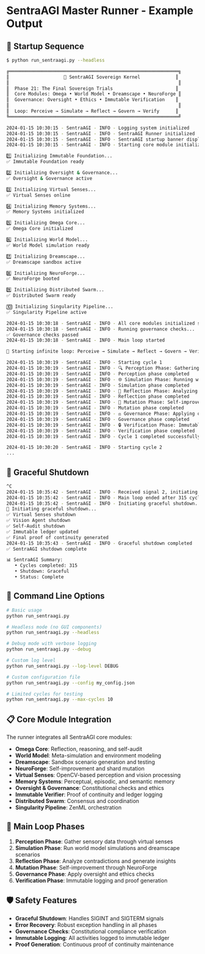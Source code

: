 # SentraAGI Master Runner - Example Output

## 🚀 Startup Sequence

```bash
$ python run_sentraagi.py --headless

╔══════════════════════════════════════════════════════════════╗
║                    🚀 SentraAGI Sovereign Kernel             ║
║                                                              ║
║  Phase 21: The Final Sovereign Trials                       ║
║  Core Modules: Omega • World Model • Dreamscape • NeuroForge ║
║  Governance: Oversight • Ethics • Immutable Verification    ║
║                                                              ║
║  Loop: Perceive → Simulate → Reflect → Govern → Verify      ║
╚══════════════════════════════════════════════════════════════╝

2024-01-15 10:30:15 - SentraAGI - INFO - Logging system initialized
2024-01-15 10:30:15 - SentraAGI - INFO - SentraAGI Runner initialized
2024-01-15 10:30:15 - SentraAGI - INFO - SentraAGI startup banner displayed
2024-01-15 10:30:15 - SentraAGI - INFO - Starting core module initialization...

1️⃣ Initializing Immutable Foundation...
✅ Immutable Foundation ready

2️⃣ Initializing Oversight & Governance...
✅ Oversight & Governance active

3️⃣ Initializing Virtual Senses...
✅ Virtual Senses online

4️⃣ Initializing Memory Systems...
✅ Memory Systems initialized

5️⃣ Initializing Omega Core...
✅ Omega Core initialized

6️⃣ Initializing World Model...
✅ World Model simulation ready

7️⃣ Initializing Dreamscape...
✅ Dreamscape sandbox active

8️⃣ Initializing NeuroForge...
✅ NeuroForge booted

9️⃣ Initializing Distributed Swarm...
✅ Distributed Swarm ready

🔟 Initializing Singularity Pipeline...
✅ Singularity Pipeline active

2024-01-15 10:30:18 - SentraAGI - INFO - All core modules initialized successfully
2024-01-15 10:30:18 - SentraAGI - INFO - Running governance checks...
✅ Governance checks passed
2024-01-15 10:30:18 - SentraAGI - INFO - Main loop started

🔁 Starting infinite loop: Perceive → Simulate → Reflect → Govern → Verify

2024-01-15 10:30:19 - SentraAGI - INFO - Starting cycle 1
2024-01-15 10:30:19 - SentraAGI - INFO - 🔍 Perception Phase: Gathering sensory data...
2024-01-15 10:30:19 - SentraAGI - INFO - Perception phase completed
2024-01-15 10:30:19 - SentraAGI - INFO - 🌐 Simulation Phase: Running world model simulations...
2024-01-15 10:30:19 - SentraAGI - INFO - Simulation phase completed
2024-01-15 10:30:19 - SentraAGI - INFO - 🤔 Reflection Phase: Analyzing and reasoning...
2024-01-15 10:30:19 - SentraAGI - INFO - Reflection phase completed
2024-01-15 10:30:19 - SentraAGI - INFO - 🧬 Mutation Phase: Self-improvement and adaptation...
2024-01-15 10:30:19 - SentraAGI - INFO - Mutation phase completed
2024-01-15 10:30:19 - SentraAGI - INFO - ⚖️ Governance Phase: Applying oversight and ethics...
2024-01-15 10:30:19 - SentraAGI - INFO - Governance phase completed
2024-01-15 10:30:19 - SentraAGI - INFO - 🔒 Verification Phase: Immutable logging and proof generation...
2024-01-15 10:30:19 - SentraAGI - INFO - Verification phase completed
2024-01-15 10:30:19 - SentraAGI - INFO - Cycle 1 completed successfully

2024-01-15 10:30:20 - SentraAGI - INFO - Starting cycle 2
...
```

## 🛑 Graceful Shutdown

```bash
^C
2024-01-15 10:35:42 - SentraAGI - INFO - Received signal 2, initiating graceful shutdown...
2024-01-15 10:35:42 - SentraAGI - INFO - Main loop ended after 315 cycles
2024-01-15 10:35:42 - SentraAGI - INFO - Initiating graceful shutdown...
🛑 Initiating graceful shutdown...
✅ Virtual Senses shutdown
✅ Vision Agent shutdown
✅ Self-Audit shutdown
✅ Immutable ledger updated
✅ Final proof of continuity generated
2024-01-15 10:35:43 - SentraAGI - INFO - Graceful shutdown completed
✅ SentraAGI shutdown complete

📊 SentraAGI Summary:
   • Cycles completed: 315
   • Shutdown: Graceful
   • Status: Complete
```

## 🔧 Command Line Options

```bash
# Basic usage
python run_sentraagi.py

# Headless mode (no GUI components)
python run_sentraagi.py --headless

# Debug mode with verbose logging
python run_sentraagi.py --debug

# Custom log level
python run_sentraagi.py --log-level DEBUG

# Custom configuration file
python run_sentraagi.py --config my_config.json

# Limited cycles for testing
python run_sentraagi.py --max-cycles 10
```

## 📋 Core Module Integration

The runner integrates all SentraAGI core modules:

- **Omega Core**: Reflection, reasoning, and self-audit
- **World Model**: Meta-simulation and environment modeling
- **Dreamscape**: Sandbox scenario generation and testing
- **NeuroForge**: Self-improvement and shard mutation
- **Virtual Senses**: OpenCV-based perception and vision processing
- **Memory Systems**: Perceptual, episodic, and semantic memory
- **Oversight & Governance**: Constitutional checks and ethics
- **Immutable Verifier**: Proof of continuity and ledger logging
- **Distributed Swarm**: Consensus and coordination
- **Singularity Pipeline**: ZenML orchestration

## 🔄 Main Loop Phases

1. **Perception Phase**: Gather sensory data through virtual senses
2. **Simulation Phase**: Run world model simulations and dreamscape scenarios
3. **Reflection Phase**: Analyze contradictions and generate insights
4. **Mutation Phase**: Self-improvement through NeuroForge
5. **Governance Phase**: Apply oversight and ethics checks
6. **Verification Phase**: Immutable logging and proof generation

## 🛡️ Safety Features

- **Graceful Shutdown**: Handles SIGINT and SIGTERM signals
- **Error Recovery**: Robust exception handling in all phases
- **Governance Checks**: Constitutional compliance verification
- **Immutable Logging**: All activities logged to immutable ledger
- **Proof Generation**: Continuous proof of continuity maintenance 